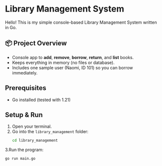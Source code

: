 # Library Management System

Hello! This is my simple console-based Library Management System written in Go.
## 📦 Project Overview

- Console app to **add**, **remove**, **borrow**, **return**, and **list** books.  
- Keeps everything in memory (no files or database).  
- Includes one sample user (Naomi, ID 101) so you can borrow immediately.

## Prerequisites

- Go installed (tested with 1.21)  

## Setup & Run

1. Open your terminal.  
2. Go into the `library_management` folder:
   ```bash
   cd library_management
3.Run the program:
   ```bash
   go run main.go

  